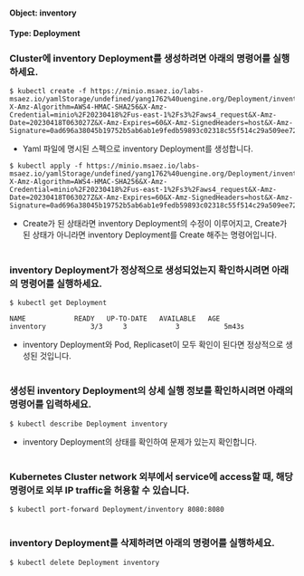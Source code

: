 
#### Object: inventory
#### Type: Deployment

### Cluster에 inventory Deployment를 생성하려면 아래의 명령어를 실행하세요.

```
$ kubectl create -f https://minio.msaez.io/labs-msaez.io/yamlStorage/undefined/yang1762%40uengine.org/Deployment/inventory.yaml?X-Amz-Algorithm=AWS4-HMAC-SHA256&X-Amz-Credential=minio%2F20230418%2Fus-east-1%2Fs3%2Faws4_request&X-Amz-Date=20230418T063027Z&X-Amz-Expires=60&X-Amz-SignedHeaders=host&X-Amz-Signature=0ad696a38045b19752b5ab6ab1e9fedb59893c02318c55f514c29a509ee721ee
```
- Yaml 파일에 명시된 스펙으로 inventory Deployment를 생성합니다.

```
$ kubectl apply -f https://minio.msaez.io/labs-msaez.io/yamlStorage/undefined/yang1762%40uengine.org/Deployment/inventory.yaml?X-Amz-Algorithm=AWS4-HMAC-SHA256&X-Amz-Credential=minio%2F20230418%2Fus-east-1%2Fs3%2Faws4_request&X-Amz-Date=20230418T063027Z&X-Amz-Expires=60&X-Amz-SignedHeaders=host&X-Amz-Signature=0ad696a38045b19752b5ab6ab1e9fedb59893c02318c55f514c29a509ee721ee
```
- Create가 된 상태라면 inventory Deployment의 수정이 이루어지고, Create가 된 상태가 아니라면 inventory Deployment를 Create 해주는 명령어입니다.  
#

### inventory Deployment가 정상적으로 생성되었는지 확인하시려면 아래의 명령어를 실행하세요.

```
$ kubectl get Deployment

NAME            READY   UP-TO-DATE   AVAILABLE   AGE
inventory           3/3     3            3           5m43s

```
- inventory Deployment와 Pod, Replicaset이 모두 확인이 된다면 정상적으로 생성된 것입니다.
#

### 생성된 inventory Deployment의 상세 실행 정보를 확인하시려면 아래의 명령어를 입력하세요.

```
$ kubectl describe Deployment inventory
```
- inventory Deployment의 상태를 확인하여 문제가 있는지 확인합니다. 
#

### Kubernetes Cluster network 외부에서 service에 access할 때, 해당 명령어로 외부 IP traffic을 허용할 수 있습니다.

```
$ kubectl port-forward Deployment/inventory 8080:8080
```
#

### inventory Deployment를 삭제하려면 아래의 명령어를 실행하세요.

```
$ kubectl delete Deployment inventory
```
#


